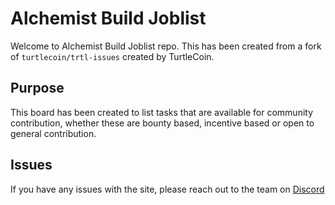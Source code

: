 # Alchemist Build Joblist

Welcome to Alchemist Build Joblist repo. This has been created from a fork of `turtlecoin/trtl-issues` created by TurtleCoin.

## Purpose

This board has been created to list tasks that are available for community contribution, whether these are bounty based, incentive based or open to general contribution.

## Issues

If you have any issues with the site, please reach out to the team on [Discord](https://discord.alchemist.wtf)